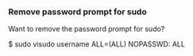 ### Remove password prompt for sudo
Want to remove the password prompt for sudo?

$ sudo visudo
username ALL=(ALL) NOPASSWD: ALL

